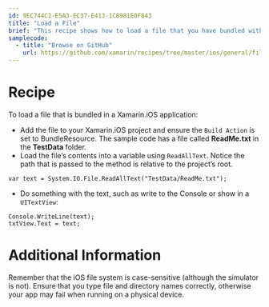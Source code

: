```yaml
---
id: 9EC744C2-E5A3-EC37-E413-1C8981E0F843
title: "Load a File"
brief: "This recipe shows how to load a file that you have bundled with your Xamarin.iOS application."
samplecode:
  - title: "Browse on GitHub" 
    url: https://github.com/xamarin/recipes/tree/master/ios/general/file_system/load_a_file
---
```


<a name="Recipe" class="injected"></a>


# Recipe

To load a file that is bundled in a Xamarin.iOS application:

-  Add the file to your Xamarin.iOS project and ensure the `Build Action` is set to BundleResource. The sample code has a file called **ReadMe.txt** in the **TestData** folder.
-  Load the file’s contents into a variable using `ReadAllText`. Notice the path that is passed to the method is relative to the project’s root.


```
var text = System.IO.File.ReadAllText("TestData/ReadMe.txt");
```

-  Do something with the text, such as write to the Console or show in a `UITextView`:


```
Console.WriteLine(text);
txtView.Text = text;
```

 <a name="Additional_Information" class="injected"></a>


# Additional Information

Remember that the iOS file system is case-sensitive (although the simulator
is not). Ensure that you type file and directory names correctly, otherwise your app may fail when running on a physical device.

